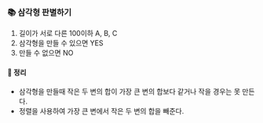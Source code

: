### 📚 삼각형 판별하기

1. 길이가 서로 다른 100이하 A, B, C
2. 삼각형을 만들 수 있으면 YES
3. 만들 수 없으면 NO

#### 🎯 정리
- 삼각형을 만들때 작은 두 변의 합이 가장 큰 변의 합보다 같거나 작을 경우는 못 만든다.
- 정렬을 사용하여 가장 큰 변에서 작은 두 변의 합을 빼준다.
